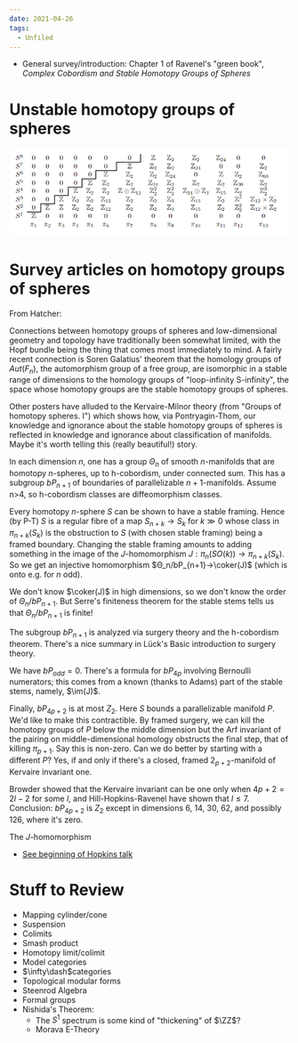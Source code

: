 ```yaml
---
date: 2021-04-26
tags: 
  - Unfiled
---
```


- General survey/introduction: Chapter 1 of Ravenel's "green book", *Complex Cobordism and Stable Homotopy Groups of Spheres*

# Unstable homotopy groups of spheres
![Unstable Homotopy Groups of Spheres](figures/2-22ReadingNotes-52d83%201.png)

# Survey articles on homotopy groups of spheres
From Hatcher:

Connections between homotopy groups of spheres and low-dimensional geometry and topology have traditionally been somewhat limited, with the Hopf bundle being the thing that comes most immediately to mind. A fairly recent connection is Soren Galatius' theorem that the homology groups of $Aut(F_n)$, the automorphism group of a free group, are isomorphic in a stable range of dimensions to the homology groups of "loop-infinity S-infinity", the space whose homotopy groups are the stable homotopy groups of spheres.

Other posters have alluded to the Kervaire-Milnor theory (from "Groups of homotopy spheres. I") which shows how, via Pontryagin-Thom, our knowledge and ignorance about the stable homotopy groups of spheres is reflected in knowledge and ignorance about classification of manifolds. Maybe it's worth telling this (really beautiful!) story.

In each dimension $n$, one has a group $Θ_n$ of smooth $n$-manifolds that are homotopy $n$-spheres, up to h-cobordism, under connected sum. This has a subgroup $bP_{n+1}$ of boundaries of parallelizable $n+1$-manifolds. Assume n>4, so h-cobordism classes are diffeomorphism classes.

Every homotopy $n$-sphere $S$ can be shown to have a stable framing. Hence (by P-T) $S$ is a regular fibre of a map $S_{n+k}\to S_k$ for $k≫0$ whose class in $π_{n+k}(S_k)$ is the obstruction to $S$ (with chosen stable framing) being a framed boundary. Changing the stable framing amounts to adding something in the image of the $J$-homomorphism $J: π_n(SO(k)) \to π_{n+k}(S_k)$. So we get an injective homomorphism $Θ_n/bP_{n+1}→\coker(J)$ (which is onto e.g. for $n$ odd).

We don't know $\coker(J)$ in high dimensions, so we don't know the order of $Θ_n/bP_{n+1}$. But Serre's finiteness theorem for the stable stems tells us that $Θ_n/bP_{n+1}$ is finite!

The subgroup $bP_{n+1}$ is analyzed via surgery theory and the h-cobordism theorem. There's a nice summary in Lück's Basic introduction to surgery theory.

We have $bP_{odd}=0$. There's a formula for $bP_{4p}$ involving Bernoulli numerators; this comes from a known (thanks to Adams) part of the stable stems, namely, $\im(J)$.

Finally, $bP_{4p+2}$ is at most $Z_2$. Here $S$ bounds a parallelizable manifold $P$. We'd like to make this contractible. By framed surgery, we can kill the homotopy groups of $P$ below the middle dimension but the Arf invariant of the pairing on middle-dimensional homology obstructs the final step, that of killing $π_{p+1}$. Say this is non-zero. Can we do better by starting with a different $P$? Yes, if and only if there's a closed, framed $2_{p+2}$-manifold of Kervaire invariant one.

Browder showed that the Kervaire invariant can be one only when $4p+2=2l−2$ for some $l$, and Hill-Hopkins-Ravenel have shown that $l≤7$. Conclusion: $bP_{4p+2}$ is $Z_2$ except in dimensions 6, 14, 30, 62, and possibly 126, where it's zero.

The $J$-homomorphism
- [See beginning of Hopkins talk](https://www.youtube.com/watch?v=Ix4pg87LKVk)

# Stuff to Review
- Mapping cylinder/cone
- Suspension
- Colimits
- Smash product
- Homotopy limit/colimit
- Model categories
- $\infty\dash$categories
- Topological modular forms
- Steenrod Algebra
- Formal groups
- Nishida's Theorem:
  - The $S^1$ spectrum is some kind of "thickening" of $\ZZ$?
  - Morava E-Theory
